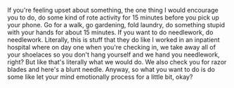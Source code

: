  If you're feeling upset about something, the one thing I would encourage you to do, do some kind of rote activity for 15 minutes before you pick up your phone. Go for a walk, go gardening, fold laundry, do something stupid with your hands for about 15 minutes. If you want to do needlework, do needlework. Literally, this is stuff that they do like I worked in an inpatient hospital where on day one when you're checking in, we take away all of your shoelaces so you don't hang yourself and we hand you needlework, right? But like that's literally what we would do. We also check you for razor blades and here's a blunt needle. Anyway, so what you want to do is do some like let your mind emotionally process for a little bit, okay?